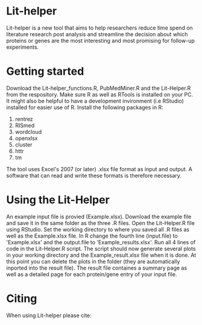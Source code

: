 # Lit-helper
Lit-helper is a new tool that aims to help researchers reduce time spend on literature research post analysis and streamline the decision about which proteins or genes are the most interesting and most promising for follow-up experiments.

# Getting started
Download the Lit-helper_functions.R, PubMedMiner.R and the Lit-Helper.R from the respository. Make sure R as well as RTools is installed on your PC. It might also be helpful to have a development invironment (i.e RStudio) installed for easier use of R. Install the following packages in R:
1.	rentrez
2.	RISmed
3.	wordcloud
4.	openxlsx
5.	cluster
6.	httr
7.	tm

The tool uses Excel's 2007 (or later) .xlsx file format as input and output. A software that can read and write these formats is therefore necessary.

# Using the Lit-Helper
An example input file is provied (Example.xlsx). Download the example file and save it in the same folder as the three .R files. Open the Lit-Helper.R file using RStudio. Set the working directory to where you saved all .R files as well as the Example.xlsx file. In R change the fourth line (input.file) to 'Example.xlsx' and the output.file to 'Example_results.xlsx'. Run all 4 lines of code in the Lit-Helper.R script. The script should now generate several plots in your working directory and the Example_result.xlsx file when it is done. At this point you can delete the plots in the folder (they are automatically inported into the result file). The result file containes a summary page as well as a detailed page for each protein/gene entry of your input file.

# Citing
When using Lit-helper please cite: 
